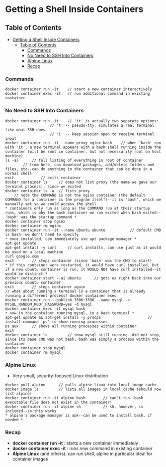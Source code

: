 # Getting a Shell Inside Containers

## Table of Contents
- [Getting a Shell Inside Containers](#getting-a-shell-inside-containers)
	- [Table of Contents](#table-of-contents)
		- [Commands](#commands)
		- [No Need to SSH Into Containers](#no-need-to-ssh-into-containers)
		- [Alpine Linux](#alpine-linux)
		- [Recap](#recap)
	
### Commands
```
docker container run -it	// start a new container interactively
docker container exec -it	// run additional command in existing container
```
### No Need to SSH Into Containers
```
docker container run -it	// 'it' is actually two separate options:
					// 't' -- pseudo-tty, simulates a real terminal like what SSH does
					// 'i' -- keep session open to receive terminal input
docker container run -it --name proxy nginx bash	// when 'bash' run with 'it', a new terminal appears with a bash shell running inside the container (will be root in container, but not necessarily root on host machine)
ls -al		// full listing of everything in root of container
		// from here, can download packages, add/delete folders and files, etc--can do anything in the container that can be done in a normal shell!
exit			// exits container
docker container ls		// does not list proxy (the name we gave our terminal process), since we exited
docker container ls -a	// lists proxy
	// note the COMMAND is not the nginx container (the default COMMAND for a container is the program itself)--it is 'bash', which we manually set so we could access the shell
* containers only run as long as the COMMAND run at their startup runs, which is why the bash container we ran exited when bash exited--'bash' was the startup command *
docker container stop nginx
docker container rm nginx
docker container run -it --name ubuntu ubuntu			// default CMD is bash--we don't need to specify
* once installed, can immediately use apt package manager *
apt-get update
apt-get install -y curl		// curl installs, can use just as it would be used on a local machine
curl google.com
exit		// stops container (since 'bash' was the CMD to start)
* if this container were restarted, it would have curl installed, but if a new ubuntu container is run, it WOULD NOT have curl installed--it would be distinct *
docker container start --ai ubuntu		// gets us right back into our previous ubuntu container
exit		// stops container again
// what about running a terminal in a container that is already running a different process? docker container exec
docker container run --publish 3306:3306 --name mysql -e MYSQL_RANDOM_ROOT_PASSWORD=yes -d mysql
docker container exec -it mysql bash
* now in the container running mysql, in a bash terminal *
apt-get update && apt-get install -y procps						// install command 'ps' to show running processes
ps aux		// shows all running processes within container
exit
docker container ls			// show mysql still running--did not stop, since its base CMD was not bash, bash was simply a process within the container
docker container stop mysql
docker container rm mysql
```
### Alpine Linux
- Very small, security-focused Linux distribution
```
docker pull alpine		// pulls alpine linux into local image cache
docker image ls			// lists all images in local cache (should now list alpine)
docker container run -it alpine bash		// can't run--bash executable file does not exist in the container!
docker container run -it alpine sh			// sh, however, is included--so this works
* alpine's package manager is apk--can be used to install bash, if needed *
```
### Recap
- **docker container run -it** : starts a new container immediately
- **docker container exec -it** : runs new command in existing container
- **Alpine Linux** (and others): can run shell, alpine in particular ideal for container images